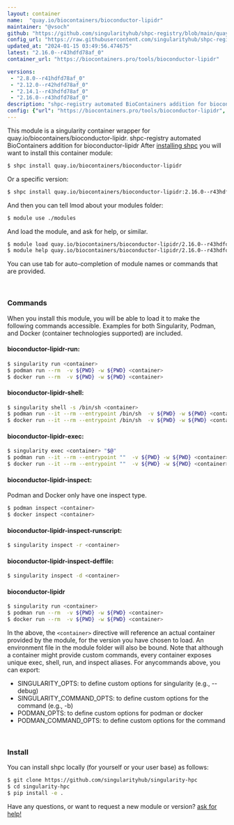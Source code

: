 ```yaml
---
layout: container
name:  "quay.io/biocontainers/bioconductor-lipidr"
maintainer: "@vsoch"
github: "https://github.com/singularityhub/shpc-registry/blob/main/quay.io/biocontainers/bioconductor-lipidr/container.yaml"
config_url: "https://raw.githubusercontent.com/singularityhub/shpc-registry/main/quay.io/biocontainers/bioconductor-lipidr/container.yaml"
updated_at: "2024-01-15 03:49:56.474675"
latest: "2.16.0--r43hdfd78af_0"
container_url: "https://biocontainers.pro/tools/bioconductor-lipidr"

versions:
 - "2.8.0--r41hdfd78af_0"
 - "2.12.0--r42hdfd78af_0"
 - "2.14.1--r43hdfd78af_0"
 - "2.16.0--r43hdfd78af_0"
description: "shpc-registry automated BioContainers addition for bioconductor-lipidr"
config: {"url": "https://biocontainers.pro/tools/bioconductor-lipidr", "maintainer": "@vsoch", "description": "shpc-registry automated BioContainers addition for bioconductor-lipidr", "latest": {"2.16.0--r43hdfd78af_0": "sha256:1dd6f3c4c96ea4ed509694c6a03024cd92c8d0340d5b48bfa3a11bd235b447f3"}, "tags": {"2.8.0--r41hdfd78af_0": "sha256:4e41e52e87ca47d541599b364f496304f160df7e9723675dca301c24cf36c5fd", "2.12.0--r42hdfd78af_0": "sha256:453eb80d1ef2d7e99af0410d281bbf72e7686e2417a0d0bda3e63135a275b35c", "2.14.1--r43hdfd78af_0": "sha256:84d1b4f34813c3c135bcd39df9ebc051ef08ed087d7b97c527e99f1c70583268", "2.16.0--r43hdfd78af_0": "sha256:1dd6f3c4c96ea4ed509694c6a03024cd92c8d0340d5b48bfa3a11bd235b447f3"}, "docker": "quay.io/biocontainers/bioconductor-lipidr"}
---
```


This module is a singularity container wrapper for quay.io/biocontainers/bioconductor-lipidr.
shpc-registry automated BioContainers addition for bioconductor-lipidr
After [installing shpc](#install) you will want to install this container module:


```bash
$ shpc install quay.io/biocontainers/bioconductor-lipidr
```

Or a specific version:

```bash
$ shpc install quay.io/biocontainers/bioconductor-lipidr:2.16.0--r43hdfd78af_0
```

And then you can tell lmod about your modules folder:

```bash
$ module use ./modules
```

And load the module, and ask for help, or similar.

```bash
$ module load quay.io/biocontainers/bioconductor-lipidr/2.16.0--r43hdfd78af_0
$ module help quay.io/biocontainers/bioconductor-lipidr/2.16.0--r43hdfd78af_0
```

You can use tab for auto-completion of module names or commands that are provided.

<br>

### Commands

When you install this module, you will be able to load it to make the following commands accessible.
Examples for both Singularity, Podman, and Docker (container technologies supported) are included.

#### bioconductor-lipidr-run:

```bash
$ singularity run <container>
$ podman run --rm  -v ${PWD} -w ${PWD} <container>
$ docker run --rm  -v ${PWD} -w ${PWD} <container>
```

#### bioconductor-lipidr-shell:

```bash
$ singularity shell -s /bin/sh <container>
$ podman run --it --rm --entrypoint /bin/sh  -v ${PWD} -w ${PWD} <container>
$ docker run --it --rm --entrypoint /bin/sh  -v ${PWD} -w ${PWD} <container>
```

#### bioconductor-lipidr-exec:

```bash
$ singularity exec <container> "$@"
$ podman run --it --rm --entrypoint ""  -v ${PWD} -w ${PWD} <container> "$@"
$ docker run --it --rm --entrypoint ""  -v ${PWD} -w ${PWD} <container> "$@"
```

#### bioconductor-lipidr-inspect:

Podman and Docker only have one inspect type.

```bash
$ podman inspect <container>
$ docker inspect <container>
```

#### bioconductor-lipidr-inspect-runscript:

```bash
$ singularity inspect -r <container>
```

#### bioconductor-lipidr-inspect-deffile:

```bash
$ singularity inspect -d <container>
```



#### bioconductor-lipidr

```bash
$ singularity run <container>
$ podman run --rm  -v ${PWD} -w ${PWD} <container>
$ docker run --rm  -v ${PWD} -w ${PWD} <container>
```


In the above, the `<container>` directive will reference an actual container provided
by the module, for the version you have chosen to load. An environment file in the
module folder will also be bound. Note that although a container
might provide custom commands, every container exposes unique exec, shell, run, and
inspect aliases. For anycommands above, you can export:

 - SINGULARITY_OPTS: to define custom options for singularity (e.g., --debug)
 - SINGULARITY_COMMAND_OPTS: to define custom options for the command (e.g., -b)
 - PODMAN_OPTS: to define custom options for podman or docker
 - PODMAN_COMMAND_OPTS: to define custom options for the command

<br>

### Install

You can install shpc locally (for yourself or your user base) as follows:

```bash
$ git clone https://github.com/singularityhub/singularity-hpc
$ cd singularity-hpc
$ pip install -e .
```

Have any questions, or want to request a new module or version? [ask for help!](https://github.com/singularityhub/singularity-hpc/issues)